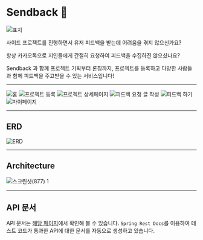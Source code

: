 
# Sendback 👊
![표지](https://github.com/dnd-side-project/dnd-10th-7-backend/assets/114072164/6b8a8ff4-49b1-4995-b7ba-c360ac4c52da)

사이드 프로젝트를 진행하면서 유저 피드백을 받는데 어려움을 겪지 않으신가요?

항상 카카오톡으로 지인들에게 간절히 요청하여 피드백을 수집하진 않으셨나요?

Sendback 과 함께 프로젝트 기획부터 론칭까지, 프로젝트를 등록하고 다양한 사람들과 함께 피드백을 주고받을 수 있는 서비스입니다!

---

![홈](https://github.com/dnd-side-project/dnd-10th-7-backend/assets/114072164/95222635-7788-4c53-9e71-1066f9db720b)
![프로젝트 등록](https://github.com/dnd-side-project/dnd-10th-7-backend/assets/114072164/b4fac4e4-4f94-4b79-b758-9498312627a5)
![프로젝트 상세페이지](https://github.com/dnd-side-project/dnd-10th-7-backend/assets/114072164/8f869c3a-3d1f-4771-8633-5ffb2cc9dfc5)
![피드백 요청 글 작성](https://github.com/dnd-side-project/dnd-10th-7-backend/assets/114072164/9ab4ef68-f556-4245-bf0f-0998e70f42ce)
![피드백 하기](https://github.com/dnd-side-project/dnd-10th-7-backend/assets/114072164/61e7a06c-7009-45c2-a6d1-a18c1570cc04)
![마이페이지](https://github.com/dnd-side-project/dnd-10th-7-backend/assets/114072164/6cbb1839-d531-47d8-bc7e-568b3fc48eef)

---

## ERD
![ERD](https://github.com/dnd-side-project/dnd-10th-7-backend/assets/114072164/cc29ff1a-f7a5-406b-986a-b179ab66e093)

---
## Architecture
![스크린샷(877) 1](https://github.com/dnd-side-project/dnd-10th-7-backend/assets/114072164/bcd0db4c-ce85-4439-bf12-467368cd8036)

---
## API 문서
API 문서는 [해당 페이지](https://api.sendback.co.kr/docs/index.html)에서 확인해 볼 수 있습니다.
`Spring Rest Docs`를 이용하여 테스트 코드가 통과한 API에 대한 문서를 자동으로 생성하고 있습니다.
